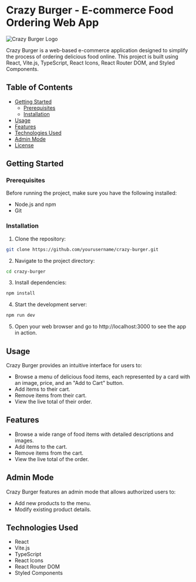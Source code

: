 # Crazy Burger - E-commerce Food Ordering Web App

![Crazy Burger Logo](./src/assets/logo.png)

Crazy Burger is a web-based e-commerce application designed to simplify the process of ordering delicious food online. This project is built using React, Vite.js, TypeScript, React Icons, React Router DOM, and Styled Components.

## Table of Contents

- [Getting Started](#getting-started)
  - [Prerequisites](#prerequisites)
  - [Installation](#installation)
- [Usage](#usage)
- [Features](#features)
- [Technologies Used](#technologies-used)
- [Admin Mode](#admin-mode)
- [License](#license)

## Getting Started

### Prerequisites

Before running the project, make sure you have the following installed:

- Node.js and npm
- Git

### Installation

1. Clone the repository:

```bash
git clone https://github.com/yourusername/crazy-burger.git
```

2. Navigate to the project directory:

```bash
cd crazy-burger
```
3. Install dependencies:

```bash
npm install
```
4. Start the development server:

```bash
npm run dev
```

5. Open your web browser and go to http://localhost:3000 to see the app in action.
## Usage

Crazy Burger provides an intuitive interface for users to:

- Browse a menu of delicious food items, each represented by a card with an image, price, and an "Add to Cart" button.
- Add items to their cart.
- Remove items from their cart.
- View the live total of their order.

## Features

- Browse a wide range of food items with detailed descriptions and images.
- Add items to the cart.
- Remove items from the cart.
- View the live total of the order.

## Admin Mode

Crazy Burger features an admin mode that allows authorized users to:

- Add new products to the menu.
- Modify existing product details.
## Technologies Used

- React
- Vite.js
- TypeScript
- React Icons
- React Router DOM
- Styled Components